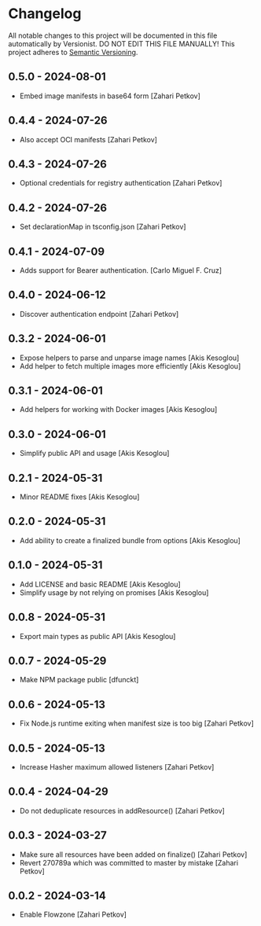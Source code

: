 # Changelog

All notable changes to this project will be documented in this file
automatically by Versionist. DO NOT EDIT THIS FILE MANUALLY!
This project adheres to [Semantic Versioning](http://semver.org/).

## 0.5.0 - 2024-08-01

* Embed image manifests in base64 form [Zahari Petkov]

## 0.4.4 - 2024-07-26

* Also accept OCI manifests [Zahari Petkov]

## 0.4.3 - 2024-07-26

* Optional credentials for registry authentication [Zahari Petkov]

## 0.4.2 - 2024-07-26

* Set declarationMap in tsconfig.json [Zahari Petkov]

## 0.4.1 - 2024-07-09

* Adds support for Bearer authentication. [Carlo Miguel F. Cruz]

## 0.4.0 - 2024-06-12

* Discover authentication endpoint [Zahari Petkov]

## 0.3.2 - 2024-06-01

* Expose helpers to parse and unparse image names [Akis Kesoglou]
* Add helper to fetch multiple images more efficiently [Akis Kesoglou]

## 0.3.1 - 2024-06-01

* Add helpers for working with Docker images [Akis Kesoglou]

## 0.3.0 - 2024-06-01

* Simplify public API and usage [Akis Kesoglou]

## 0.2.1 - 2024-05-31

* Minor README fixes [Akis Kesoglou]

## 0.2.0 - 2024-05-31

* Add ability to create a finalized bundle from options [Akis Kesoglou]

## 0.1.0 - 2024-05-31

* Add LICENSE and basic README [Akis Kesoglou]
* Simplify usage by not relying on promises [Akis Kesoglou]

## 0.0.8 - 2024-05-31

* Export main types as public API [Akis Kesoglou]

## 0.0.7 - 2024-05-29

* Make NPM package public [dfunckt]

## 0.0.6 - 2024-05-13

* Fix Node.js runtime exiting when manifest size is too big [Zahari Petkov]

## 0.0.5 - 2024-05-13

* Increase Hasher maximum allowed listeners [Zahari Petkov]

## 0.0.4 - 2024-04-29

* Do not deduplicate resources in addResource() [Zahari Petkov]

## 0.0.3 - 2024-03-27

* Make sure all resources have been added on finalize() [Zahari Petkov]
* Revert 270789a which was committed to master by mistake [Zahari Petkov]

## 0.0.2 - 2024-03-14

* Enable Flowzone [Zahari Petkov]
